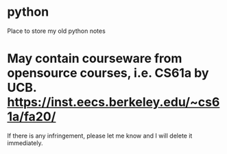 # python
Place to store my old python notes
# May contain courseware from opensource courses, i.e. CS61a by UCB. https://inst.eecs.berkeley.edu/~cs61a/fa20/
If there is any infringement, please let me know and I will delete it immediately.
